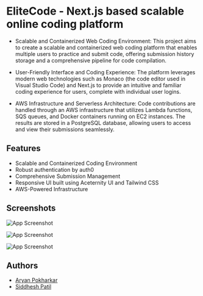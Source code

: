 
# EliteCode - Next.js based scalable online coding platform

- Scalable and Containerized Web Coding Environment: This project aims to create a scalable and containerized web coding platform that enables multiple users to practice and submit code, offering submission history storage and a comprehensive pipeline for code compilation.

- User-Friendly Interface and Coding Experience: The platform leverages modern web technologies such as Monaco (the code editor used in Visual Studio Code) and Next.js to provide an intuitive and familiar coding experience for users, complete with individual user logins. 

- AWS Infrastructure and Serverless Architecture: Code contributions are handled through an AWS infrastructure that utilizes Lambda functions, SQS queues, and Docker containers running on EC2 instances. The results are stored in a PostgreSQL database, allowing users to access and view their submissions seamlessly.




## Features

- Scalable and Containerized Coding Environment
- Robust authentication by auth0
- Comprehensive Submission Management
- Responsive UI built using Aceternity UI and Tailwind CSS
- AWS-Powered Infrastructure


## Screenshots

![App Screenshot](https://i.ibb.co/ZgZX0fQ/Screenshot-2024-05-21-at-19-55-08-Elite-Code.png)


![App Screenshot](https://i.ibb.co/q0c8sBk/Screenshot-2024-05-21-at-19-56-02-Log-in-Elite-Code.png)

![App Screenshot](https://i.ibb.co/bvQVp7H/Screenshot-2024-05-21-at-19-57-51-Elite-Code.png)





## Authors

- [Aryan Pokharkar](https://www.github.com/aryanp-86)
- [Siddhesh Patil](https://www.github.com/siddheshp27)

